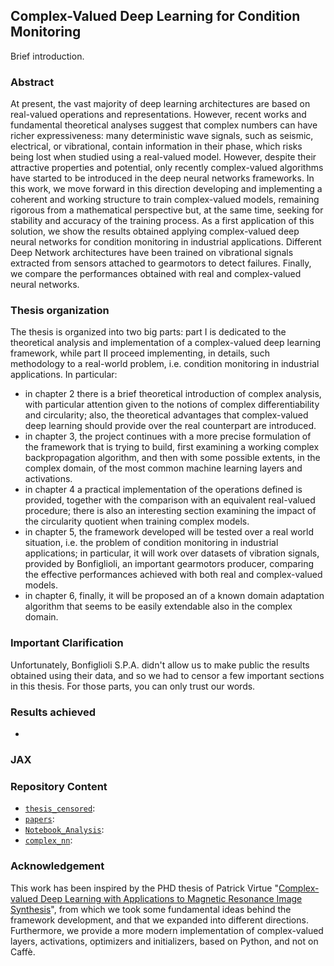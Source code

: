 ## Complex-Valued Deep Learning for Condition Monitoring

Brief introduction.

### Abstract

At present, the vast majority of deep learning architectures are based on real-valued operations and representations. However, recent works and fundamental theoretical analyses suggest that complex numbers can have richer expressiveness: many deterministic wave signals, such as seismic, electrical, or vibrational, contain information in their phase, which risks being lost when studied using a real-valued model. However, despite their attractive properties and potential, only recently complex-valued algorithms have started to be introduced in the deep neural networks frameworks.
In this work, we move forward in this direction developing and implementing a coherent and working structure to train complex-valued models, remaining rigorous from a mathematical perspective but, at the same time, seeking for stability and accuracy of the training process.
As a first application of this solution, we show the results obtained applying complex-valued deep neural networks for condition monitoring in industrial applications. Different Deep Network architectures have been trained on vibrational signals extracted from sensors attached to gearmotors to detect failures. Finally, we compare the performances obtained with real and complex-valued neural networks.

### Thesis organization

The thesis is organized into two big parts: part I is dedicated to the theoretical analysis and implementation of a complex-valued deep learning framework, while part II proceed implementing, in details, such methodology to a real-world problem, i.e. condition monitoring in industrial applications. 
In particular:
* in chapter 2 there is a brief theoretical introduction of complex analysis, with particular attention given to the notions of complex differentiability and circularity; also, the theoretical advantages that complex-valued deep learning should provide over the real counterpart are introduced.
* in chapter 3, the project continues with a more precise formulation of the framework that is trying to build, first examining a working complex backpropagation algorithm, and then with some possible extents, in the complex domain, of the most common machine learning layers and activations.
* in chapter 4 a practical implementation of the operations defined is provided, together with the comparison with an equivalent real-valued procedure; there is also an interesting section examining the impact of the circularity quotient when training complex models.
* in chapter 5, the framework developed will be tested over a real world situation, i.e. the problem of condition monitoring in industrial applications; in particular, it will work over datasets of vibration signals, provided by Bonfiglioli, an important gearmotors producer, comparing the effective performances achieved with both real and complex-valued models.
* in chapter 6, finally, it will be proposed an of a known domain adaptation algorithm that seems to be easily extendable also in the complex domain.

### Important Clarification

Unfortunately, Bonfiglioli S.P.A. didn't allow us to make public the results obtained using their data, and so we had to censor a few important sections in this thesis. For those parts, you can only trust our words.

### Results achieved

* 

### JAX


### Repository Content

- [`thesis_censored`](`thesis_censored.pdf`): 
- [`papers`](`papers`):
- [`Notebook_Analysis`](`Notebook_Analysis`):
- [`complex_nn`](`complex_nn`):


### Acknowledgement

This work has been inspired by the PHD thesis of Patrick Virtue "[Complex-valued Deep Learning with Applications to Magnetic Resonance Image Synthesis](https://www2.eecs.berkeley.edu/Pubs/TechRpts/2019/EECS-2019-130.html)", from which we took some fundamental ideas behind the framework development, and that we expanded into different directions. 
Furthermore, we provide a more modern implementation of complex-valued layers, activations, optimizers and initializers, based on Python, and not on Caffè.
